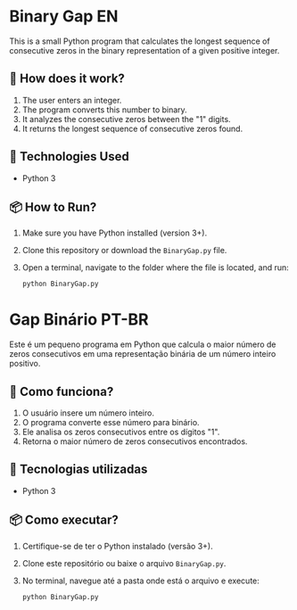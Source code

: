 # Binary Gap  EN

This is a small Python program that calculates the longest sequence of consecutive zeros in the binary representation of a given positive integer.

## 📌 How does it work?

1. The user enters an integer.
2. The program converts this number to binary.
3. It analyzes the consecutive zeros between the "1" digits.
4. It returns the longest sequence of consecutive zeros found.

## 🚀 Technologies Used

- Python 3

## 📦 How to Run?

1. Make sure you have Python installed (version 3+).
2. Clone this repository or download the `BinaryGap.py` file.
3. Open a terminal, navigate to the folder where the file is located, and run:

   ```sh
   python BinaryGap.py


# Gap Binário  PT-BR

Este é um pequeno programa em Python que calcula o maior número de zeros consecutivos em uma representação binária de um número inteiro positivo.

## 📌 Como funciona?

1. O usuário insere um número inteiro.
2. O programa converte esse número para binário.
3. Ele analisa os zeros consecutivos entre os dígitos "1".
4. Retorna o maior número de zeros consecutivos encontrados.

## 🚀 Tecnologias utilizadas

- Python 3

## 📦 Como executar?

1. Certifique-se de ter o Python instalado (versão 3+).
2. Clone este repositório ou baixe o arquivo `BinaryGap.py`.
3. No terminal, navegue até a pasta onde está o arquivo e execute:

   ```sh
   python BinaryGap.py
